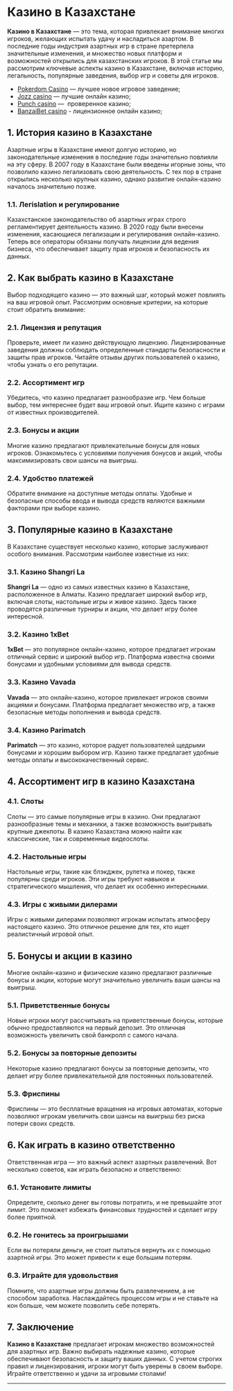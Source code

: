# Казино в Казахстане

**Казино в Казахстане** — это тема, которая привлекает внимание многих игроков, желающих испытать удачу и насладиться азартом. В последние годы индустрия азартных игр в стране претерпела значительные изменения, и множество новых платформ и возможностей открылись для казахстанских игроков. В этой статье мы рассмотрим ключевые аспекты казино в Казахстане, включая историю, легальность, популярные заведения, выбор игр и советы для игроков.

* [Pokerdom Casino](https://4pd-stat.com/click/65c385006bcc63141167dd42/7/11110/subaccount) — лучшее новое игровое заведение;
* [Jozz casino](https://tk435zi5i9.com/alt/jozz/registration?e8250665e216213938eeaefaf3e61c0a) — лучшие онлайн казино;
* [Punch casino](https://betpunch1.com/d638d6d39) —  проверенное казино;
* [BanzaiBet casino](https://bnzstr009.com/e9rVJ) - лицензионное онлайн казино;

## 1. История казино в Казахстане

Азартные игры в Казахстане имеют долгую историю, но законодательные изменения в последние годы значительно повлияли на эту сферу. В 2007 году в Казахстане были введены игорные зоны, что позволило казино легализовать свою деятельность. С тех пор в стране открылись несколько крупных казино, однако развитие онлайн-казино началось значительно позже.

### 1.1. Легislation и регулирование

Казахстанское законодательство об азартных играх строго регламентирует деятельность казино. В 2020 году были внесены изменения, касающиеся легализации и регулирования онлайн-казино. Теперь все операторы обязаны получать лицензии для ведения бизнеса, что обеспечивает защиту прав игроков и безопасность их данных.

## 2. Как выбрать казино в Казахстане

Выбор подходящего казино — это важный шаг, который может повлиять на ваш игровой опыт. Рассмотрим основные критерии, на которые стоит обратить внимание:

### 2.1. Лицензия и репутация

Проверьте, имеет ли казино действующую лицензию. Лицензированные заведения должны соблюдать определенные стандарты безопасности и защиты прав игроков. Читайте отзывы других пользователей о казино, чтобы узнать о его репутации.

### 2.2. Ассортимент игр

Убедитесь, что казино предлагает разнообразие игр. Чем больше выбор, тем интереснее будет ваш игровой опыт. Ищите казино с играми от известных производителей.

### 2.3. Бонусы и акции

Многие казино предлагают привлекательные бонусы для новых игроков. Ознакомьтесь с условиями получения бонусов и акций, чтобы максимизировать свои шансы на выигрыш.

### 2.4. Удобство платежей

Обратите внимание на доступные методы оплаты. Удобные и безопасные способы ввода и вывода средств являются важными факторами при выборе казино.

## 3. Популярные казино в Казахстане

В Казахстане существует несколько казино, которые заслуживают особого внимания. Рассмотрим наиболее известные из них:

### 3.1. Казино Shangri La

**Shangri La** — одно из самых известных казино в Казахстане, расположенное в Алматы. Казино предлагает широкий выбор игр, включая слоты, настольные игры и живое казино. Здесь также проводятся различные турниры и акции, что делает игру более интересной.

### 3.2. Казино 1xBet

**1xBet** — это популярное онлайн-казино, которое предлагает игрокам отличный сервис и широкий выбор игр. Платформа известна своими бонусами и удобными условиями для вывода средств.

### 3.3. Казино Vavada

**Vavada** — это онлайн-казино, которое привлекает игроков своими акциями и бонусами. Платформа предлагает множество игр, а также безопасные методы пополнения и вывода средств.

### 3.4. Казино Parimatch

**Parimatch** — это казино, которое радует пользователей щедрыми бонусами и хорошим выбором игр. Казино также предлагает удобные методы оплаты и высококачественный сервис.

## 4. Ассортимент игр в казино Казахстана

### 4.1. Слоты

Слоты — это самые популярные игры в казино. Они предлагают разнообразные темы и механики, а также возможность выигрывать крупные джекпоты. В казино Казахстана можно найти как классические, так и современные видеослоты.

### 4.2. Настольные игры

Настольные игры, такие как блэкджек, рулетка и покер, также популярны среди игроков. Эти игры требуют навыков и стратегического мышления, что делает их особенно интересными.

### 4.3. Игры с живыми дилерами

Игры с живыми дилерами позволяют игрокам испытать атмосферу настоящего казино. Это отличное решение для тех, кто ищет реалистичный игровой опыт.

## 5. Бонусы и акции в казино

Многие онлайн-казино и физические казино предлагают различные бонусы и акции, которые могут значительно увеличить ваши шансы на выигрыш.

### 5.1. Приветственные бонусы

Новые игроки могут рассчитывать на приветственные бонусы, которые обычно предоставляются на первый депозит. Это отличная возможность увеличить свой банкролл с самого начала.

### 5.2. Бонусы за повторные депозиты

Некоторые казино предлагают бонусы за повторные депозиты, что делает игру более привлекательной для постоянных пользователей.

### 5.3. Фриспины

Фриспины — это бесплатные вращения на игровых автоматах, которые позволяют игрокам увеличить свои шансы на выигрыш без риска потери своих средств.

## 6. Как играть в казино ответственно

Ответственная игра — это важный аспект азартных развлечений. Вот несколько советов, как играть безопасно и ответственно:

### 6.1. Установите лимиты

Определите, сколько денег вы готовы потратить, и не превышайте этот лимит. Это поможет избежать финансовых трудностей и сделает игру более приятной.

### 6.2. Не гонитесь за проигрышами

Если вы потеряли деньги, не стоит пытаться вернуть их с помощью азартной игры. Это может привести к еще большим потерям.

### 6.3. Играйте для удовольствия

Помните, что азартные игры должны быть развлечением, а не способом заработка. Наслаждайтесь процессом игры и не ставьте на кон больше, чем можете позволить себе потерять.

## 7. Заключение

**Казино в Казахстане** предлагает игрокам множество возможностей для азартных игр. Важно выбирать надежные казино, которые обеспечивают безопасность и защиту ваших данных. С учетом строгих правил и лицензирования, игроки могут быть уверены в своем выборе. Играйте ответственно и удачи за игровыми столами!

***
